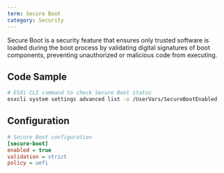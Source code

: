 ```yaml
---
term: Secure Boot
category: Security
---
```


Secure Boot is a security feature that ensures only trusted software is loaded during the boot process by validating digital signatures of boot components, preventing unauthorized or malicious code from executing.

## Code Sample

```bash
# ESXi CLI command to check Secure Boot status
esxcli system settings advanced list -o /UserVars/SecureBootEnabled
```

## Configuration

```ini
# Secure Boot configuration
[secure-boot]
enabled = true
validation = strict
policy = uefi
```